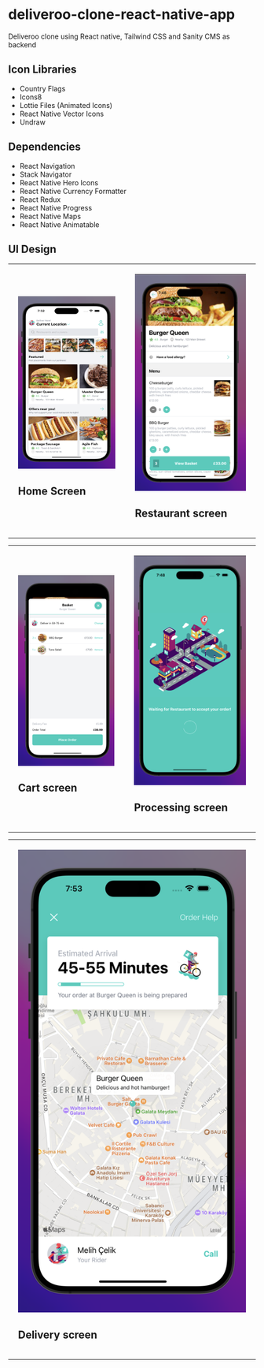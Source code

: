 # deliveroo-clone-react-native-app
Deliveroo clone using React native, Tailwind CSS and Sanity CMS as backend

## Icon Libraries
 * Country Flags
 * Icons8
 * Lottie Files (Animated Icons)
 * React Native Vector Icons
 * Undraw

## Dependencies

 * React Navigation
 * Stack Navigator
 * React Native Hero Icons
 * React Native Currency Formatter
 * React Redux
 * React Native Progress
 * React Native Maps
 * React Native Animatable

## UI Design
  

<div id="image-table">
    <table>
	    <tr>
    	    <td style="padding:20px">
        	    <img src="https://github.com/Lilkizarmie/deliveroo-clone-react-native-app/blob/working/screenshots/home.png" width="500" height="350"/>
              <h2>Home Screen</h2>
      	    </td>
            <td style="padding:20px">
            	<img src="https://github.com/Lilkizarmie/deliveroo-clone-react-native-app/blob/working/screenshots/resturant.png" width="500"/>
              <h2>Restaurant screen</h2>
            </td>
        </tr>
    </table>
</div>

<div id="image-table">
    <table>
	    <tr>
    	    <td style="padding:20px">
        	    <img src="https://github.com/Lilkizarmie/deliveroo-clone-react-native-app/blob/working/screenshots/cart.png" width="500"/>
              <h2>Cart screen</h2>
      	    </td>
            <td style="padding:20px">
            	<img src="https://github.com/Lilkizarmie/deliveroo-clone-react-native-app/blob/working/screenshots/processing.png" width="500"/>
              <h2>Processing screen</h2>
            </td>
        </tr>
    </table>
</div>

<div id="image-table">
    <table>
	    <tr>
    	    <td style="padding:20px">
        	    <img src="https://github.com/Lilkizarmie/deliveroo-clone-react-native-app/blob/working/screenshots/orderscreen.png" width="500"/>
              <h2>Delivery screen</h2>
      	    </td>
        </tr>
    </table>
</div>

